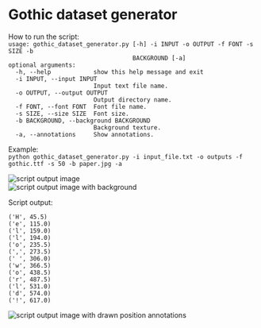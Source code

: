 # Gothic dataset generator

How to run the script:  
``usage: gothic_dataset_generator.py [-h] -i INPUT -o OUTPUT -f FONT -s SIZE -b``  
``                                   BACKGROUND [-a]``  
``optional arguments:``  
``  -h, --help            show this help message and exit``  
``  -i INPUT, --input INPUT``  
``                        Input text file name.``  
``  -o OUTPUT, --output OUTPUT``  
``                        Output directory name.``  
``  -f FONT, --font FONT  Font file name.``  
``  -s SIZE, --size SIZE  Font size.``  
``  -b BACKGROUND, --background BACKGROUND``  
``                        Background texture.``  
``  -a, --annotations     Show annotations.``  

Example:  
``python gothic_dataset_generator.py -i input_file.txt -o outputs -f gothic.ttf -s 50 -b paper.jpg -a``

![script output image](https://github.com/xkissm00/gothic_dataset_generator/blob/master/image.png)  
![script output image with background](https://github.com/xkissm00/gothic_dataset_generator/blob/master/image_background.png)

Script output:

``('H', 45.5)``  
``('e', 115.0)``  
``('l', 159.0)``  
``('l', 194.0)``  
``('o', 235.5)``  
``(',', 273.5)``  
``(' ', 306.0)``  
``('w', 366.5)``  
``('o', 438.5)``  
``('r', 487.5)``  
``('l', 531.0)``  
``('d', 574.0)``  
``('!', 617.0)``  

![script output image with drawn position annotations](https://github.com/xkissm00/gothic_dataset_generator/blob/master/image_annotated.png)
